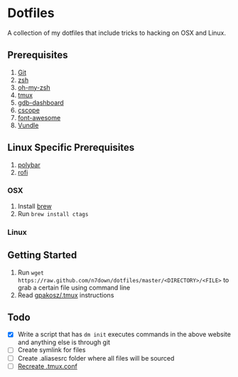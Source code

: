 # Dotfiles
A collection of my dotfiles that include tricks to hacking on OSX and Linux. 

## Prerequisites
1. [Git](https://git-scm.com/)
1. [zsh](https://gist.github.com/derhuerst/12a1558a4b408b3b2b6e)
2. [oh-my-zsh](https://github.com/robbyrussell/oh-my-zsh)
3. [tmux](https://github.com/tmux/tmux)
5. [gdb-dashboard](https://github.com/cyrus-and/gdb-dashboard)
6. [cscope](http://cscope.sourceforge.net/)
8. [font-awesome](https://packages.ubuntu.com/xenial/fonts/fonts-font-awesome)
9. [Vundle](https://github.com/VundleVim/Vundle.vim)

## Linux Specific Prerequisites
1. [polybar](https://github.com/jaagr/polybar)
2. [rofi](https://github.com/DaveDavenport/rofi)

### OSX
1. Install [brew](https://brew.sh/)
2. Run `brew install ctags` 

### Linux

## Getting Started
1. Run `wget https://raw.github.com/n7down/dotfiles/master/<DIRECTORY>/<FILE>` to grab a certain file using command line
2. Read [gpakosz/.tmux](https://github.com/gpakosz/.tmux) instructions

## Todo
- [x] Write a script that has `dm init` executes commands in the above website and anything else is through git
- [ ] Create symlink for files
- [ ] Create .aliasesrc folder where all files will be sourced
- [ ] [Recreate .tmux.conf](http://www.hamvocke.com/blog/a-guide-to-customizing-your-tmux-conf/)
